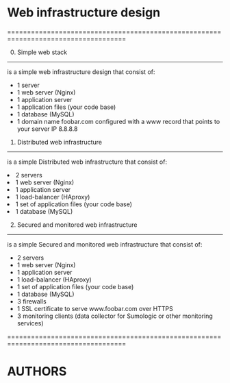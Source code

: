 
# Web infrastructure design
====================================================================================

0. Simple web stack
------------------------------
<p>is a simple web infrastructure design that consist of:</p>
<ul>
<li>1 server</li>
<li>1 web server (Nginx)</li>
<li>1 application server</li>
<li>1 application files (your code base)</li>
<li>1 database (MySQL)</li>
<li>1 domain name foobar.com configured with a www record that points to your server IP 8.8.8.8 </li>
</ul>


1. Distributed web infrastructure
------------------------------
<p>is a simple Distributed web infrastructure that consist of:</p
<ul>
<li>2 servers</li>
<li>1 web server (Nginx)</li>
<li>1 application server</li>
<li>1 load-balancer (HAproxy)</li>
<li>1 set of application files (your code base)</li>
<li>1 database (MySQL) </li>
</ul>

2. Secured and monitored web infrastructure
------------------------------
<p>is a simple Secured and monitored web infrastructure that consist of:</p>
<ul>
<li>2 servers</li>
<li>1 web server (Nginx)</li>
<li>1 application server</li>
<li>1 load-balancer (HAproxy)</li>
<li>1 set of application files (your code base)</li>
<li>1 database (MySQL) </li>
<li>3 firewalls</li>
<li>1 SSL certificate to serve www.foobar.com over HTTPS</li>
<li>3 monitoring clients (data collector for Sumologic or other monitoring services) </li>
</ul>


====================================================================================
# AUTHORS


